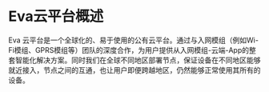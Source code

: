 # Eva云平台概述

Eva 云平台是一个全球化的、易于使用的公有云平台。通过与入网模组（例如Wi-Fi模组、GPRS模组等）团队的深度合作，为用户提供从入网模组-云端-App的整套智能化解决方案。同时我们在全球不同地区部署节点，保证设备在不同地区能够就近接入，节点之间的互通，也让用户即便跨越地区，仍然能够正常使用其所有的设备。

